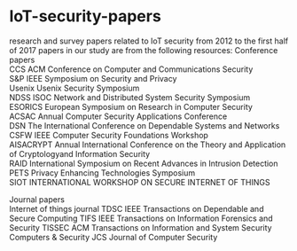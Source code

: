 # IoT-security-papers
research and survey papers related to IoT security from 2012 to the first half of 2017
papers in our study are from the following resources:
Conference papers  
CCS  ACM Conference on Computer and Communications Security  
S&P  IEEE Symposium on Security and Privacy   
Usenix  Usenix Security Symposium  
NDSS  ISOC Network and Distributed System Security Symposium  
ESORICS  European Symposium on Research in Computer Security  
ACSAC  Annual Computer Security Applications Conference  
DSN  The International Conference on Dependable Systems and Networks  
CSFW  IEEE Computer Security Foundations Workshop  
AISACRYPT  Annual International Conference on the Theory and Application of Cryptologyand Information Security  
RAID  International Symposium on Recent Advances in Intrusion Detection  
PETS  Privacy Enhancing Technologies Symposium   
SIOT INTERNATIONAL WORKSHOP ON SECURE INTERNET OF THINGS    
  
Journal papers  
Internet of things journal
TDSC IEEE Transactions on Dependable and Secure Computing
TIFS IEEE Transactions on Information Forensics and Security
TISSEC ACM Transactions on Information and System Security
Computers & Security
JCS Journal of Computer Security

